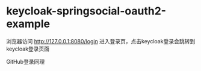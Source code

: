 # keycloak-springsocial-oauth2-example

浏览器访问 http://127.0.0.1:8080/login 进入登录页，点击keycloak登录会跳转到keycloak登录页面

GitHub登录同理